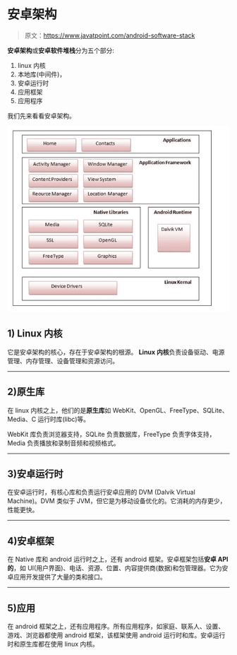 # 安卓架构

> 原文：<https://www.javatpoint.com/android-software-stack>

**安卓架构**或**安卓软件堆栈**分为五个部分:

1.  linux 内核
2.  本地库(中间件)，
3.  安卓运行时
4.  应用框架
5.  应用程序

我们先来看看安卓架构。

![android software stack, architecture](img/04a4aab4963b2e02110f5e90d373e4ee.png)

## 1) Linux 内核

它是安卓架构的核心，存在于安卓架构的根源。 **Linux 内核**负责设备驱动、电源管理、内存管理、设备管理和资源访问。

* * *

## 2)原生库

在 linux 内核之上，他们的是**原生库**如 WebKit、OpenGL、FreeType、SQLite、Media、C 运行时库(libc)等。

WebKit 库负责浏览器支持，SQLite 负责数据库，FreeType 负责字体支持，Media 负责播放和录制音频和视频格式。

* * *

## 3)安卓运行时

在安卓运行时，有核心库和负责运行安卓应用的 DVM (Dalvik Virtual Machine)。DVM 类似于 JVM，但它是为移动设备优化的。它消耗的内存更少，性能更快。

* * *

## 4)安卓框架

在 Native 库和 android 运行时之上，还有 android 框架。安卓框架包括**安卓 API 的**，如 UI(用户界面)、电话、资源、位置、内容提供商(数据)和包管理器。它为安卓应用开发提供了大量的类和接口。

* * *

## 5)应用

在 android 框架之上，还有应用程序。所有应用程序，如家庭、联系人、设置、游戏、浏览器都使用 android 框架，该框架使用 android 运行时和库。安卓运行时和原生库都在使用 linux 内核。